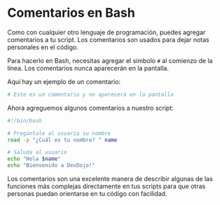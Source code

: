 # Comentarios en Bash

Como con cualquier otro lenguaje de programación, puedes agregar comentarios a tu script. Los comentarios son usados para dejar notas personales en el código.

Para hacerlo en Bash, necesitas agregar el simbolo `#` al comienzo de la línea. Los comentarios nunca aparecerán en la pantalla.

Aquí hay un ejemplo de un comentario:

```bash
# Este es un comentario y no aparecerá en la pantalla
```

Ahora agreguemos algunos comentarios a nuestro script:

```bash
#!/bin/bash

# Pregúntale al usuario su nombre
read -p "¿Cuál es tu nombre? " name

# Saluda al usuario
echo "Hola $name"
echo "Bienvenido a DevDojo!"
```

Los comentarios son una excelente manera de describir algunas de las funciones más complejas directamente en tus scripts para que otras personas puedan orientarse en tu código con facilidad.